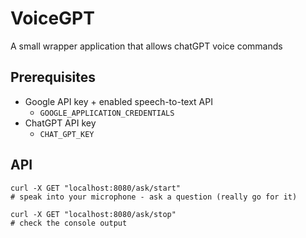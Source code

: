 # VoiceGPT

A small wrapper application that allows chatGPT voice commands


## Prerequisites

- Google API key + enabled speech-to-text API
  - `GOOGLE_APPLICATION_CREDENTIALS`
- ChatGPT API key
  - `CHAT_GPT_KEY`


## API

```shell
curl -X GET "localhost:8080/ask/start"
# speak into your microphone - ask a question (really go for it)

curl -X GET "localhost:8080/ask/stop"
# check the console output
```
